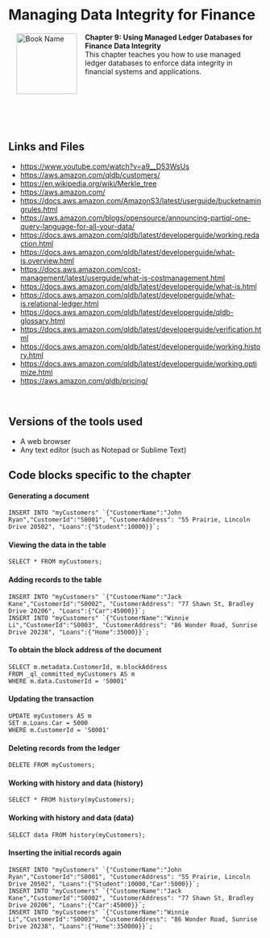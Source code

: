 # Managing Data Integrity for Finance

<a href="https://www.packtpub.com/product/managing-data-integrity-for-finance/9781837630141"><img src="https://content.packt.com/B19758/cover_image_small.jpg" alt="Book Name" height="120px" align="left" style="margin: 0px 15px; border-color: white; border-style: solid; border-width: 1px;"></a>

**Chapter 9: Using Managed Ledger Databases for Finance Data Integrity** <br />
This chapter teaches you how to use managed ledger databases to enforce data integrity in financial systems and applications.

<br />
<br />
<br />
<br />
<br />

## Links and Files
- https://www.youtube.com/watch?v=a9__D53WsUs
- https://aws.amazon.com/qldb/customers/
- https://en.wikipedia.org/wiki/Merkle_tree
- https://aws.amazon.com/
- https://docs.aws.amazon.com/AmazonS3/latest/userguide/bucketnamingrules.html
- https://aws.amazon.com/blogs/opensource/announcing-partiql-one-query-language-for-all-your-data/
- https://docs.aws.amazon.com/qldb/latest/developerguide/working.redaction.html
- https://docs.aws.amazon.com/qldb/latest/developerguide/what-is.overview.html
- https://docs.aws.amazon.com/cost-management/latest/userguide/what-is-costmanagement.html
- https://docs.aws.amazon.com/qldb/latest/developerguide/what-is.html
- https://docs.aws.amazon.com/qldb/latest/developerguide/what-is.relational-ledger.html
- https://docs.aws.amazon.com/qldb/latest/developerguide/qldb-glossary.html
- https://docs.aws.amazon.com/qldb/latest/developerguide/verification.html
- https://docs.aws.amazon.com/qldb/latest/developerguide/working.history.html
- https://docs.aws.amazon.com/qldb/latest/developerguide/working.optimize.html
- https://aws.amazon.com/qldb/pricing/
<br />

## Versions of the tools used
- A web browser
- Any text editor (such as Notepad or Sublime Text)

## Code blocks specific to the chapter
#### Generating a document
```
INSERT INTO "myCustomers" `{"CustomerName":"John Ryan","CustomerId":"S0001", "CustomerAddress": "55 Prairie, Lincoln Drive 20502", "Loans":{"Student":10000}}`;
```



#### Viewing the data in the table
```
SELECT * FROM myCustomers;
```


#### Adding records to the table
```
INSERT INTO "myCustomers" `{"CustomerName":"Jack Kane","CustomerId":"S0002", "CustomerAddress": "77 Shawn St, Bradley Drive 20206", "Loans":{"Car":45000}}`;
INSERT INTO "myCustomers" `{"CustomerName":"Winnie Li","CustomerId":"S0003", "CustomerAddress": "86 Wonder Road, Sunrise Drive 20238", "Loans":{"Home":35000}}`;
```



#### To obtain the block address of the document

```
SELECT m.metadata.CustomerId, m.blockAddress
FROM _ql_committed_myCustomers AS m
WHERE m.data.CustomerId = 'S0001'
```


#### Updating the transaction
```
UPDATE myCustomers AS m
SET m.Loans.Car = 5000
WHERE m.CustomerId = 'S0001'
```



#### Deleting records from the ledger
```
DELETE FROM myCustomers;
```


#### Working with history and data (history)
```
SELECT * FROM history(myCustomers);
```
#### Working with history and data (data)
```
SELECT data FROM history(myCustomers);
```

#### Inserting the initial records again
```
INSERT INTO "myCustomers" `{"CustomerName":"John Ryan","CustomerId":"S0001", "CustomerAddress": "55 Prairie, Lincoln Drive 20502", "Loans":{"Student":10000,"Car":5000}}`;
INSERT INTO "myCustomers" `{"CustomerName":"Jack Kane","CustomerId":"S0002", "CustomerAddress": "77 Shawn St, Bradley Drive 20206", "Loans":{"Car":45000}}`;
INSERT INTO "myCustomers" `{"CustomerName":"Winnie Li","CustomerId":"S0003", "CustomerAddress": "86 Wonder Road, Sunrise Drive 20238", "Loans":{"Home":350000}}`;
```
